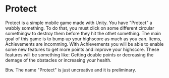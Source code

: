 # Protect
Protect is a simple mobile game made with Unity.
You have "Protect" a wabbly something. To do that, you must click on some different circular somethingw to destroy them before they hit the othet something.
The main goal of this game is to bump up your highscore as much as you can.
Items, Achievements are incomming.
With Achievements you will be able to enable some new features to get more points and improve your highscore.
These features will be something like: Getting double points or decreasing the demage of the obstacles or increasing your health. 


Btw. The name "Protect" is just uncreative and it is preliminary.

